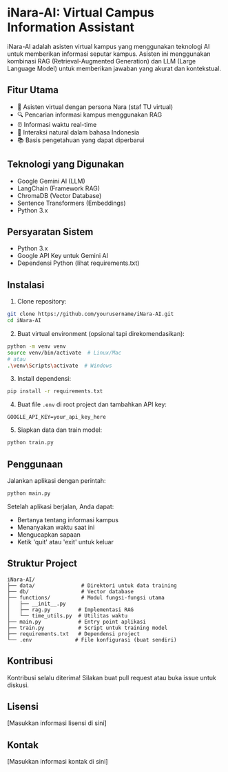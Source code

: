 # iNara-AI: Virtual Campus Information Assistant

iNara-AI adalah asisten virtual kampus yang menggunakan teknologi AI untuk memberikan informasi seputar kampus. Asisten ini menggunakan kombinasi RAG (Retrieval-Augmented Generation) dan LLM (Large Language Model) untuk memberikan jawaban yang akurat dan kontekstual.

## Fitur Utama

- 🤖 Asisten virtual dengan persona Nara (staf TU virtual)
- 🔍 Pencarian informasi kampus menggunakan RAG
- ⏰ Informasi waktu real-time
- 💬 Interaksi natural dalam bahasa Indonesia
- 📚 Basis pengetahuan yang dapat diperbarui

## Teknologi yang Digunakan

- Google Gemini AI (LLM)
- LangChain (Framework RAG)
- ChromaDB (Vector Database)
- Sentence Transformers (Embeddings)
- Python 3.x

## Persyaratan Sistem

- Python 3.x
- Google API Key untuk Gemini AI
- Dependensi Python (lihat requirements.txt)

## Instalasi

1. Clone repository:
```bash
git clone https://github.com/yourusername/iNara-AI.git
cd iNara-AI
```

2. Buat virtual environment (opsional tapi direkomendasikan):
```bash
python -m venv venv
source venv/bin/activate  # Linux/Mac
# atau
.\venv\Scripts\activate  # Windows
```

3. Install dependensi:
```bash
pip install -r requirements.txt
```

4. Buat file `.env` di root project dan tambahkan API key:
```
GOOGLE_API_KEY=your_api_key_here
```

5. Siapkan data dan train model:
```bash
python train.py
```

## Penggunaan

Jalankan aplikasi dengan perintah:
```bash
python main.py
```

Setelah aplikasi berjalan, Anda dapat:
- Bertanya tentang informasi kampus
- Menanyakan waktu saat ini
- Mengucapkan sapaan
- Ketik 'quit' atau 'exit' untuk keluar

## Struktur Project

```
iNara-AI/
├── data/               # Direktori untuk data training
├── db/                 # Vector database
├── functions/          # Modul fungsi-fungsi utama
│   ├── __init__.py
│   ├── rag.py         # Implementasi RAG
│   └── time_utils.py  # Utilitas waktu
├── main.py            # Entry point aplikasi
├── train.py           # Script untuk training model
├── requirements.txt   # Dependensi project
└── .env              # File konfigurasi (buat sendiri)
```

## Kontribusi

Kontribusi selalu diterima! Silakan buat pull request atau buka issue untuk diskusi.

## Lisensi

[Masukkan informasi lisensi di sini]

## Kontak

[Masukkan informasi kontak di sini] 
